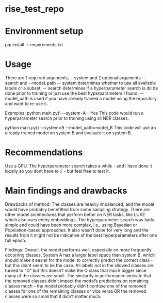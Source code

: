 # rise_test_repo

# Environment setup
pip install -r requirements.txt

# Usage
There are 1 required arguments, --system and 2 optional arguments --search and --model_path
-- system determines whether to use all available labels or a subset.
-- search determines if a hyperparameter search is do be done prior to training or just use the best hyperparameters I found.
-- model_path is used if you have already trained a model using the repository and want to re-use it.

Examples:
python main.py() --system=A --Yes
This code would run a hyperparameter search prior to training using all NER classes.

python main.py() --system=B --model_path=model_B
This code will use an already trained model on system B and evaluate it on system B.


# Recommendations
Use a GPU.
The hyperparameter search takes a while - and I have done it locally so you dont have to :) - but feel free to test it.




# Main findings and drawbacks
Drawbacks of method:
The classes are heavily imbalanced, and the model would have probably benefitted from some sampling strategy.
There are other model architectures that perform better on NER tasks, like LUKE which also uses entity embeddings.
The hyperparameter search was fairly simple and could have been more complex, i.e., using Bayesian or Population-based approaches. It also wasn’t done for very long and the results from it might not be indicative of the best hyperparameters after one full epoch.

Findings:
Overall, the model performs well, especially on more frequently occurring classes.
System A has a larger label space than system B, which should make it easier for the model to correctly predict the correct class - but this didnt seem to be the case. All labels not in the allowed classes are turned to “O” but this doesn’t make the O class that much bigger since many of the classes are small. 
The similarity in performance indicate that the removed classes didn’t impact the model’s predictions on remaining classes much – the model probably didn’t confuse one of the removed classes for one of the remaining classes or vice versa OR the removed classes were so small that it didn’t matter much.






